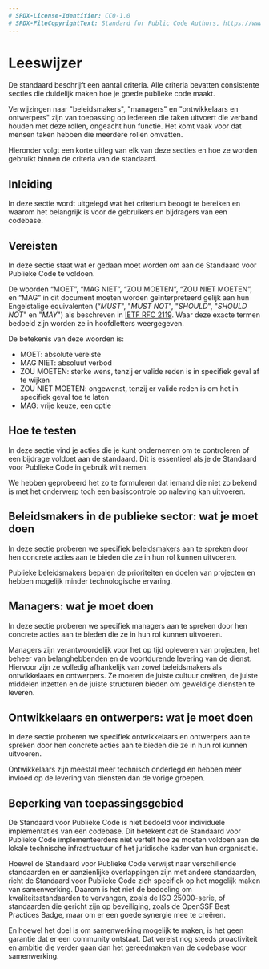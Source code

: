 ```yaml
---
# SPDX-License-Identifier: CC0-1.0
# SPDX-FileCopyrightText: Standard for Public Code Authors, https://www.standardforpubliccode.org/AUTHORS.html
---
```


# Leeswijzer

De standaard beschrijft een aantal criteria. Alle criteria bevatten consistente secties die duidelijk maken hoe je goede publieke code maakt.

Verwijzingen naar \"beleidsmakers\", \"managers\" en \"ontwikkelaars en ontwerpers\" zijn van toepassing op iedereen die taken uitvoert die verband houden met deze rollen, ongeacht hun functie. Het komt vaak voor dat mensen taken hebben die meerdere rollen omvatten.

Hieronder volgt een korte uitleg van elk van deze secties en hoe ze worden gebruikt binnen de criteria van de standaard.

## Inleiding

In deze sectie wordt uitgelegd wat het criterium beoogt te bereiken en waarom het belangrijk is voor de gebruikers en bijdragers van een codebase.

## Vereisten

In deze sectie staat wat er gedaan moet worden om aan de Standaard voor Publieke Code te voldoen.

De woorden “MOET”, “MAG NIET”, “ZOU MOETEN”, “ZOU NIET MOETEN”, en “MAG” in dit document moeten worden geïnterpreteerd gelijk aan hun Engelstalige equivalenten (“_MUST_", "_MUST NOT_", "_SHOULD_", "_SHOULD NOT_" en "_MAY_") als beschreven in [IETF RFC 2119](https://tools.ietf.org/html/rfc2119). Waar deze exacte termen bedoeld zijn worden ze in hoofdletters weergegeven.

De betekenis van deze woorden is:

* MOET: absolute vereiste
* MAG NIET: absoluut verbod
* ZOU MOETEN: sterke wens, tenzij er valide reden is in specifiek geval af te wijken
* ZOU NIET MOETEN: ongewenst, tenzij er valide reden is om het in specifiek geval toe te laten
* MAG: vrije keuze, een optie

## Hoe te testen

In deze sectie vind je acties die je kunt ondernemen om te controleren of een bijdrage voldoet aan de standaard. Dit is essentieel als je de Standaard voor Publieke Code in gebruik wilt nemen.

We hebben geprobeerd het zo te formuleren dat iemand die niet zo bekend is met het onderwerp toch een basiscontrole op naleving kan uitvoeren.

## Beleidsmakers in de publieke sector: wat je moet doen

In deze sectie proberen we specifiek beleidsmakers aan te spreken door hen concrete acties aan te bieden die ze in hun rol kunnen uitvoeren.

Publieke beleidsmakers bepalen de prioriteiten en doelen van projecten en hebben mogelijk minder technologische ervaring.

## Managers: wat je moet doen

In deze sectie proberen we specifiek managers aan te spreken door hen concrete acties aan te bieden die ze in hun rol kunnen uitvoeren.

Managers zijn verantwoordelijk voor het op tijd opleveren van projecten, het beheer van belanghebbenden en de voortdurende levering van de dienst. Hiervoor zijn ze volledig afhankelijk van zowel beleidsmakers als ontwikkelaars en ontwerpers. Ze moeten de juiste cultuur creëren, de juiste middelen inzetten en de juiste structuren bieden om geweldige diensten te leveren.

## Ontwikkelaars en ontwerpers: wat je moet doen

In deze sectie proberen we specifiek ontwikkelaars en ontwerpers aan te spreken door hen concrete acties aan te bieden die ze in hun rol kunnen uitvoeren.

Ontwikkelaars zijn meestal meer technisch onderlegd en hebben meer invloed op de levering van diensten dan de vorige groepen.

## Beperking van toepassingsgebied

De Standaard voor Publieke Code is niet bedoeld voor individuele implementaties van een codebase. Dit betekent dat de Standaard voor Publieke Code implementeerders niet vertelt hoe ze moeten voldoen aan de lokale technische infrastructuur of het juridische kader van hun organisatie.

Hoewel de Standaard voor Publieke Code verwijst naar verschillende standaarden en er aanzienlijke overlappingen zijn met andere standaarden, richt de Standaard voor Publieke Code zich specifiek op het mogelijk maken van samenwerking. Daarom is het niet de bedoeling om kwaliteitsstandaarden te vervangen, zoals de ISO 25000-serie, of standaarden die gericht zijn op beveiliging, zoals de OpenSSF Best Practices Badge, maar om er een goede synergie mee te creëren.

En hoewel het doel is om samenwerking mogelijk te maken, is het geen garantie dat er een community ontstaat. Dat vereist nog steeds proactiviteit en ambitie die verder gaan dan het gereedmaken van de codebase voor samenwerking.

  [IETF RFC 2119]: https://tools.ietf.org/html/rfc2119
